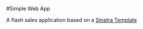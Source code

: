 #Simple Web App

A flash sales application based on a [Sinatra Template](https://github.com/davidlumley/sinatra-template)